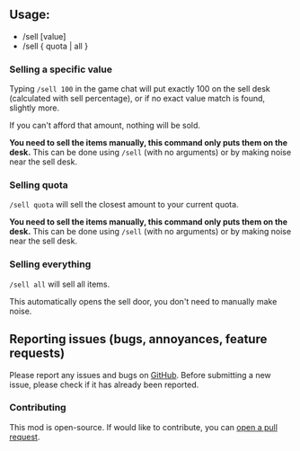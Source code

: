 ## Usage:

 - /sell [value]
 - /sell { quota | all }

### Selling a specific value

Typing `/sell 100` in the game chat will put exactly 100 on the sell desk (calculated with sell percentage), or if no exact value match is found, slightly more.

If you can't afford that amount, nothing will be sold.

**You need to sell the items manually, this command only puts them on the desk.** This can be done using `/sell` (with no arguments) or by making noise near the sell desk.

### Selling quota

`/sell quota` will sell the closest amount to your current quota.

**You need to sell the items manually, this command only puts them on the desk.** This can be done using `/sell` (with no arguments) or by
making noise near the sell desk.

### Selling everything

`/sell all` will sell all items.

This automatically opens the sell door, you don't need to manually make noise.

## Reporting issues (bugs, annoyances, feature requests)

Please report any issues and bugs on [GitHub](https://github.com/baerchen201/LethalSellMod/issues). Before submitting a new issue, please check if it has already been reported.

### Contributing

This mod is open-source. If would like to contribute, you can [open a pull request](https://github.com/baerchen201/LethalSellMod/pulls).
